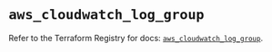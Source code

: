 # `aws_cloudwatch_log_group`

Refer to the Terraform Registry for docs: [`aws_cloudwatch_log_group`](https://registry.terraform.io/providers/hashicorp/aws/5.93.0/docs/resources/cloudwatch_log_group).
